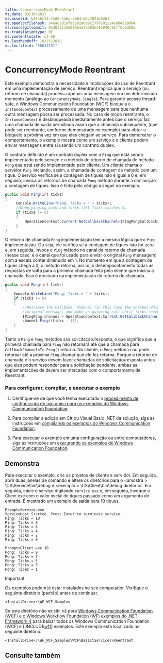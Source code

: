 ```yaml
---
title: ConcurrencyMode Reentrant
ms.date: 03/30/2017
ms.assetid: b2046c38-53d8-4a6c-a084-d6c7091d92b1
ms.openlocfilehash: 94ea62d18fec202a099c2797602224eab43299b4
ms.sourcegitcommit: 9bd8f213b50f0e1a73e03bd1e840c917fbd6d20a
ms.translationtype: MT
ms.contentlocale: pt-BR
ms.lasthandoff: 10/25/2018
ms.locfileid: "50034101"
---
```

# <a name="concurrencymode-reentrant"></a>ConcurrencyMode Reentrant
Este exemplo demonstra a necessidade e implicações do uso de Reentrant em uma implementação de serviço. Reentrant implica que o serviço (ou retorno de chamada) processa apenas uma mensagem em um determinado momento (análogo ao `ConcurencyMode.Single`). Para garantir acesso thread-safe, o Windows Communication Foundation (WCF) bloqueia o `InstanceContext` processamento de uma mensagem para que nenhuma outra mensagem possa ser processada. No caso de modo reentrante, o `InstanceContext` é desbloqueada imediatamente antes que o serviço faz uma chamada de saída permitindo assim que a chamada subsequente, (que pode ser reentrante, conforme demonstrado no exemplo) para obter o bloqueio a próxima vez em que eles chegam ao serviço. Para demonstrar o comportamento, o exemplo mostra como um serviço e o cliente podem enviar mensagens entre si usando um contrato duplex.  
  
 O contrato definido é um contrato duplex com o `Ping` que está sendo implementado pelo serviço e o método de retorno de chamada de método `Pong` que está sendo implementado pelo cliente. Um cliente chama o servidor `Ping` iniciando, assim, a chamada de contagem de método com um tique. O serviço verifica se a contagem de tiques não é igual a 0 e, em seguida, invoca os retornos de chamada `Pong` método durante a diminuição a contagem de tiques. Isso é feito pelo código a seguir no exemplo.  
  
```csharp
public void Ping(int ticks)  
{  
     Console.WriteLine("Ping: Ticks = " + ticks);  
     //Keep pinging back and forth till Ticks reaches 0.  
     if (ticks != 0)  
     {  
         OperationContext.Current.GetCallbackChannel<IPingPongCallback>().Pong((ticks - 1));  
     }  
}  
```  
  
 O retorno de chamada `Pong` implementação tem a mesma lógica que o `Ping` implementação. Ou seja, ele verifica se a contagem de tiques não for zero e, em seguida, invoca o `Ping` método no canal de retorno de chamada (nesse caso, é o canal que foi usado para enviar o original `Ping` mensagem) com a escala contar diminuído em 1. No momento em que a contagem de tiques chega a 0, o método retorna, assim, o desempacotamento todas as respostas de volta para a primeira chamada feita pelo cliente que iniciou a chamada. Isso é mostrado na implementação do retorno de chamada.  
  
```csharp
public void Pong(int ticks)  
{  
    Console.WriteLine("Pong: Ticks = " + ticks);  
    if (ticks != 0)  
    {  
        //Retrieve the Callback  Channel (in this case the Channel which was used to send the  
        //original message) and make an outgoing call until ticks reaches 0.  
        IPingPong channel = OperationContext.Current.GetCallbackChannel<IPingPong>();  
        channel.Ping((ticks - 1));  
    }  
}  
```  
  
 Tanto a `Ping` e `Pong` métodos são solicitação/resposta, o que significa que a primeira chamada para `Ping` não retornará até que a chamada para `CallbackChannel<T>.Pong()` retorna. No cliente, o `Pong` método não pode retornar até a próxima `Ping` chamar que ele fez retorna. Porque o retorno de chamada e o serviço devem fazer chamadas de solicitação/resposta antes que eles podem responder para a solicitação pendente, ambas as implementações de devem ser marcadas com o comportamento de Reentrant.  
  
### <a name="to-set-up-build-and-run-the-sample"></a>Para configurar, compilar, e executar o exemplo  
  
1.  Certifique-se de que você tenha executado o [procedimento de configuração de uso único para os exemplos do Windows Communication Foundation](../../../../docs/framework/wcf/samples/one-time-setup-procedure-for-the-wcf-samples.md).  
  
2.  Para compilar a edição em C# ou Visual Basic .NET da solução, siga as instruções em [compilando os exemplos do Windows Communication Foundation](../../../../docs/framework/wcf/samples/building-the-samples.md).  
  
3.  Para executar o exemplo em uma configuração ou entre computadores, siga as instruções em [executando os exemplos do Windows Communication Foundation](../../../../docs/framework/wcf/samples/running-the-samples.md).  
  
## <a name="demonstrates"></a>Demonstra  
 Para executar o exemplo, crie os projetos de cliente e servidor. Em seguida, abrir duas janelas de comando e altere os diretórios para o \<amostra > \CS\Service\bin\debug e \<exemplo > \CS\Client\bin\debug diretórios. Em seguida, inicie o serviço digitando `service.exe` e, em seguida, invoque o Client.exe com o valor inicial de tiques passado como um argumento de entrada. É mostrado um exemplo de saída para 10 tiques.  
  
```console  
Prompt>Service.exe  
ServiceHost Started. Press Enter to terminate service.  
Ping: Ticks = 10  
Ping: Ticks = 8  
Ping: Ticks = 6  
Ping: Ticks = 4  
Ping: Ticks = 2  
Ping: Ticks = 0  
  
Prompt>Client.exe 10  
Pong: Ticks = 9  
Pong: Ticks = 7  
Pong: Ticks = 5  
Pong: Ticks = 3  
Pong: Ticks = 1  
```  
  
> [!IMPORTANT]
>  Os exemplos podem já estar instalados no seu computador. Verifique o seguinte diretório (padrão) antes de continuar.  
>   
>  `<InstallDrive>:\WF_WCF_Samples`  
>   
>  Se este diretório não existir, vá para [Windows Communication Foundation (WCF) e o Windows Workflow Foundation (WF) exemplos do .NET Framework 4](https://go.microsoft.com/fwlink/?LinkId=150780) para baixar todos os Windows Communication Foundation (WCF) e [!INCLUDE[wf1](../../../../includes/wf1-md.md)] exemplos. Este exemplo está localizado no seguinte diretório.  
>   
>  `<InstallDrive>:\WF_WCF_Samples\WCF\Basic\Services\Reentrant`  
  
## <a name="see-also"></a>Consulte também
